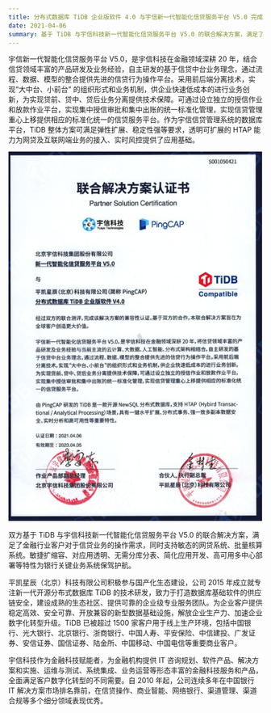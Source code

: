 ```yaml
---
title: 分布式数据库 TiDB 企业版软件 4.0 与宇信新一代智能化信贷服务平台 V5.0 完成解决方案的兼容性认证
date: 2021-04-06
summary: 基于 TiDB 与宇信科技新一代智能化信贷服务平台 V5.0 的联合解决方案，满足了金融行业客户对于信贷业务的操作需求，为银行关键业务系统保驾护航。
---
```


宇信新一代智能化信贷服务平台 V5.0，是宇信科技在金融领域深耕 20 年，结合信贷领域丰富的产品研发及业务经验，自主研发的基于信贷中台业务理念，通过流程、数据、模型的整合提供先进的信贷行为操作平台。采用前后端分离技术，实现“大中台、小前台" 的组织形式和业务机制，供企业快速低成本的进行业务创新，为实现贷前、贷中、贷后业务分离提供技术保障。可通过设立独立的授信作业和放款作业平台，实现集中授信审批和集中出账的统一标准化管理，实现信贷管理重心上移提供相应的标准化统一的信贷服务平台。作为宇信信贷管理系统的数据库平台，TiDB 整体方案可满足弹性扩展、稳定性强等要求，透明可扩展的 HTAP 能力为网贷及互联网端业务的接入、实时风控提供了应用基础。

![1](media/joint-solution-yusys/1.png) 

双方基于 TiDB 与宇信科技新一代智能化信贷服务平台 V5.0 的联合解决方案，满足了金融行业客户对于信贷业务的操作需求，同时支持敏态的网贷系统、批量核算系统。敏捷扩缩容、对应用透明、无需分库分表、简化应用开发、高可用多中心部署等特性为银行关键业务系统保驾护航。

平凯星辰（北京）科技有限公司积极参与国产化生态建设，公司 2015 年成立就专注新一代开源分布式数据库 TiDB 的技术研发，致力于打造数据库基础软件的供应链安全，建设成熟的生态社区、提供可靠的企业级专业服务团队。为企业客户提供稳定高效、安全可靠、开放兼容的新型数据基础设施，解放企业生产力、加速企业数字化转型升级。TiDB 已被超过 1500 家客户用于线上生产环境，包括中国银行、光大银行、北京银行、浙商银行、中国人寿、平安保险、中信建投、广发证券、安信证券、国信证券、陆金所、中国移动、中国电信等重要商业客户。

宇信科技作为金融科技赋能者，为金融机构提供 IT 咨询规划、软件产品、解决方案和实施、运维与测试、系统集成、业务运营等形态丰富的金融科技服务和产品，全面满足客户数字化转型的不同需要。自 2010 年起，公司连续多年在中国银行 IT 解决方案市场排名靠前，在信贷操作、商业智能、网络银行、渠道管理、渠道合规等多个细分领域表现优秀。
